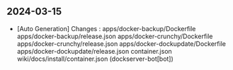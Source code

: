
## 2024-03-15
 * [Auto Generation] Changes : apps/docker-backup/Dockerfile apps/docker-backup/release.json apps/docker-crunchy/Dockerfile apps/docker-crunchy/release.json apps/docker-dockupdate/Dockerfile apps/docker-dockupdate/release.json container.json wiki/docs/install/container.json (dockserver-bot[bot])
